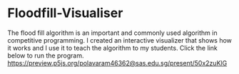 # Floodfill-Visualiser
The flood fill algorithm is an important and commonly used algorithm in competitive programming. I created an interactive visualizer that shows how it works and I use it to teach the algorithm to my students. Click the link below to run the program.
https://preview.p5js.org/polavaram46362@sas.edu.sg/present/50x2zuKlG
